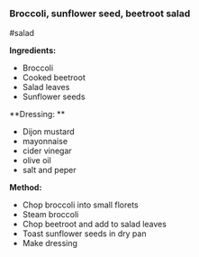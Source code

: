### Broccoli, sunflower seed, beetroot salad

#salad 

**Ingredients:**
- Broccoli  
- Cooked beetroot  
- Salad leaves  
- Sunflower seeds  

**Dressing: **
- Dijon mustard
- mayonnaise
- cider vinegar 
- olive oil
- salt and peper

**Method:**
- Chop broccoli into small florets  
- Steam broccoli  
- Chop beetroot and add to salad leaves  
- Toast sunflower seeds in dry pan  
- Make dressing

